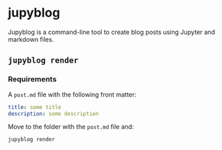 # jupyblog

Jupyblog is a command-line tool to create blog posts using Jupyter and markdown files.


## `jupyblog render`

### Requirements

A `post.md` file with the following front matter:

```yaml
title: some title
description: some description
```

Move to the folder with the `post.md` file and:

```sh
jupyblog render
```